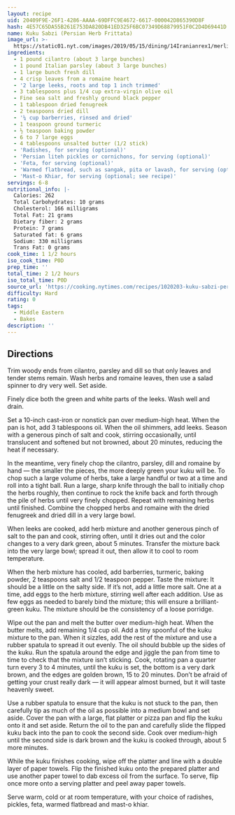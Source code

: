 ```yaml
---
layout: recipe
uid: 20409F9E-26F1-4286-AAAA-69DFFC9E4672-6617-000042D865390D8F
hash: 4E57C65DA55B261E753DA820DB41ED325F6BC07349D68879951F0C2D4D69441D
name: Kuku Sabzi (Persian Herb Frittata)
image_url: >-
  https://static01.nyt.com/images/2019/05/15/dining/14Iranianrex1/merlin_154114479_2f72a7d4-c071-4fdd-b86c-d0b24036efc4-articleLarge.jpg
ingredients:
  - 1 pound cilantro (about 3 large bunches)
  - 1 pound Italian parsley (about 3 large bunches)
  - 1 large bunch fresh dill
  - 4 crisp leaves from a romaine heart
  - '2 large leeks, roots and top 1 inch trimmed'
  - 3 tablespoons plus 1/4 cup extra-virgin olive oil
  - Fine sea salt and freshly ground black pepper
  - 1 tablespoon dried fenugreek
  - 2 teaspoons dried dill
  - '¼ cup barberries, rinsed and dried'
  - 1 teaspoon ground turmeric
  - ½ teaspoon baking powder
  - 6 to 7 large eggs
  - 4 tablespoons unsalted butter (1/2 stick)
  - 'Radishes, for serving (optional)'
  - 'Persian liteh pickles or cornichons, for serving (optional)'
  - 'Feta, for serving (optional)'
  - 'Warmed flatbread, such as sangak, pita or lavash, for serving (optional)'
  - 'Mast-o Khiar, for serving (optional; see recipe)'
servings: 6-8
nutritional_info: |-
  Calories: 262
  Total Carbohydrates: 10 grams
  Cholesterol: 166 milligrams
  Total Fat: 21 grams
  Dietary fiber: 2 grams
  Protein: 7 grams
  Saturated fat: 6 grams
  Sodium: 330 milligrams
  Trans Fat: 0 grams
cook_time: 1 1/2 hours
iso_cook_time: P0D
prep_time: ''
total_time: 2 1/2 hours
iso_total_time: P0D
source_url: 'https://cooking.nytimes.com/recipes/1020203-kuku-sabzi-persian-herb-frittata'
difficulty: Hard
rating: 0
tags:
  - Middle Eastern
  - Bakes
description: ''
---
```

## Directions

Trim woody ends from cilantro, parsley and dill so that only leaves and tender stems remain. Wash herbs and romaine leaves, then use a salad spinner to dry very well. Set aside.

Finely dice both the green and white parts of the leeks. Wash well and drain.

Set a 10-inch cast-iron or nonstick pan over medium-high heat. When the pan is hot, add 3 tablespoons oil. When the oil shimmers, add leeks. Season with a generous pinch of salt and cook, stirring occasionally, until translucent and softened but not browned, about 20 minutes, reducing the heat if necessary.

In the meantime, very finely chop the cilantro, parsley, dill and romaine by hand — the smaller the pieces, the more deeply green your kuku will be. To chop such a large volume of herbs, take a large handful or two at a time and roll into a tight ball. Run a large, sharp knife through the ball to initially chop the herbs roughly, then continue to rock the knife back and forth through the pile of herbs until very finely chopped. Repeat with remaining herbs until finished. Combine the chopped herbs and romaine with the dried fenugreek and dried dill in a very large bowl.

When leeks are cooked, add herb mixture and another generous pinch of salt to the pan and cook, stirring often, until it dries out and the color changes to a very dark green, about 5 minutes. Transfer the mixture back into the very large bowl; spread it out, then allow it to cool to room temperature.

When the herb mixture has cooled, add barberries, turmeric, baking powder, 2 teaspoons salt and 1/2 teaspoon pepper. Taste the mixture: It should be a little on the salty side. If it’s not, add a little more salt. One at a time, add eggs to the herb mixture, stirring well after each addition. Use as few eggs as needed to barely bind the mixture; this will ensure a brilliant-green kuku. The mixture should be the consistency of a loose porridge.

Wipe out the pan and melt the butter over medium-high heat. When the butter melts, add remaining 1/4 cup oil. Add a tiny spoonful of the kuku mixture to the pan. When it sizzles, add the rest of the mixture and use a rubber spatula to spread it out evenly. The oil should bubble up the sides of the kuku. Run the spatula around the edge and jiggle the pan from time to time to check that the mixture isn’t sticking. Cook, rotating pan a quarter turn every 3 to 4 minutes, until the kuku is set, the bottom is a very dark brown, and the edges are golden brown, 15 to 20 minutes. Don’t be afraid of getting your crust really dark — it will appear almost burned, but it will taste heavenly sweet.

Use a rubber spatula to ensure that the kuku is not stuck to the pan, then carefully tip as much of the oil as possible into a medium bowl and set aside. Cover the pan with a large, flat platter or pizza pan and flip the kuku onto it and set aside. Return the oil to the pan and carefully slide the flipped kuku back into the pan to cook the second side. Cook over medium-high until the second side is dark brown and the kuku is cooked through, about 5 more minutes.

While the kuku finishes cooking, wipe off the platter and line with a double layer of paper towels. Flip the finished kuku onto the prepared platter and use another paper towel to dab excess oil from the surface. To serve, flip once more onto a serving platter and peel away paper towels.

Serve warm, cold or at room temperature, with your choice of radishes, pickles, feta, warmed flatbread and mast-o khiar.
